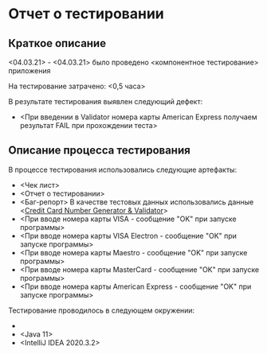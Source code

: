 # Отчет о тестировании <Credit Card Number Validator>

## Краткое описание

<04.03.21> - <04.03.21> было проведено <компонентное тестирование> приложения <Credit Card Number Validator>

На тестирование затрачено: <0,5 часа>

В результате тестирования выявлен следующий дефект:
* <При введении в Validator номера карты American Express получаем результат FAIL при прохождении теста>

## Описание процесса тестирования

В процессе тестирования использовались следующие артефакты:
* <Чек лист>
* <Отчет о тестировании>
* <Баг-репорт>
В качестве тестовых данных использовались данные <[Credit Card Number Generator & Validator](https://www.freeformatter.com/credit-card-number-generator-validator.html)>
* <При вводе номера карты VISA - сообщение "OK" при запуске программы>
* <При вводе номера карты VISA Electron - сообщение "OK" при запуске программы>
* <При вводе номера карты Maestro - сообщение "OK" при запуске программы>
* <При вводе номера карты MasterCard - сообщение "OK" при запуске программы>
* <При вводе номера карты American Express - сообщение "OK" при запуске программы>

Тестирование проводилось в следующем окружении:
* <Windows10>
* <Java 11>
* <IntelliJ IDEA 2020.3.2>
